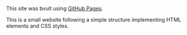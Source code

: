 This site was bvult using [GitHub Pages](https://pages.github.com/).

This is a small website following a simple structure implementing HTML elements and CSS styles.
